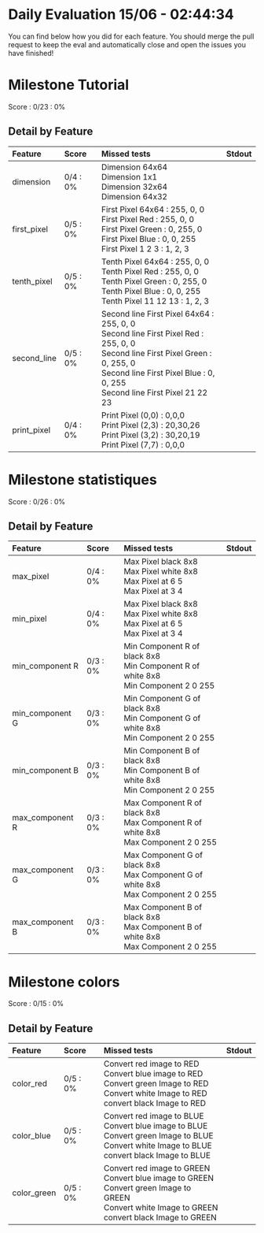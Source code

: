 # Daily Evaluation 15/06 - 02:44:34
You can find below how you did for each feature. 
 You should merge the pull request to keep the eval and automatically close and open the issues you have finished!
# Milestone  Tutorial
Score : 0/23 :  0%
## Detail by Feature
| Feature     | Score     | Missed tests                                                                                                                                                                                                      | Stdout           |
| :---------- | :-------- | :---------------------------------------------------------------------------------------------------------------------------------------------------------------------------------------------------------------- | :--------------- |
| dimension   | 0/4 :  0% | Dimension 64x64<br>Dimension 1x1<br>Dimension 32x64<br>Dimension 64x32                                                                                                                                            | <br><br><br>     |
| first_pixel | 0/5 :  0% | First Pixel 64x64 : 255, 0, 0<br>First Pixel Red : 255, 0, 0<br>First Pixel Green : 0, 255, 0<br>First Pixel Blue : 0, 0, 255<br>First Pixel 1 2 3 : 1, 2, 3                                                      | <br><br><br><br> |
| tenth_pixel | 0/5 :  0% | Tenth Pixel 64x64 : 255, 0, 0<br>Tenth Pixel Red : 255, 0, 0<br>Tenth Pixel Green : 0, 255, 0<br>Tenth Pixel Blue : 0, 0, 255<br>Tenth Pixel 11 12 13 : 1, 2, 3                                                   | <br><br><br><br> |
| second_line | 0/5 :  0% | Second line First Pixel 64x64 : 255, 0, 0<br>Second line First Pixel Red : 255, 0, 0<br>Second line First Pixel Green : 0, 255, 0<br>Second line First Pixel Blue : 0, 0, 255<br>Second line First Pixel 21 22 23 | <br><br><br><br> |
| print_pixel | 0/4 :  0% | Print Pixel (0,0) : 0,0,0<br>Print Pixel (2,3) : 20,30,26<br>Print Pixel (3,2) : 30,20,19<br>Print Pixel (7,7) : 0,0,0                                                                                            | <br><br><br>     |

# Milestone  statistiques
Score : 0/26 :  0%
## Detail by Feature
| Feature         | Score     | Missed tests                                                                          | Stdout       |
| :-------------- | :-------- | :------------------------------------------------------------------------------------ | :----------- |
| max_pixel       | 0/4 :  0% | Max Pixel black 8x8<br>Max Pixel white 8x8<br>Max Pixel at 6 5<br>Max Pixel at 3 4    | <br><br><br> |
| min_pixel       | 0/4 :  0% | Max Pixel black 8x8<br>Max Pixel white 8x8<br>Max Pixel at 6 5<br>Max Pixel at 3 4    | <br><br><br> |
| min_component R | 0/3 :  0% | Min Component R of black 8x8<br>Min Component R of white 8x8<br>Min Component 2 0 255 | <br><br>     |
| min_component G | 0/3 :  0% | Min Component G of black 8x8<br>Min Component G of white 8x8<br>Min Component 2 0 255 | <br><br>     |
| min_component B | 0/3 :  0% | Min Component B of black 8x8<br>Min Component B of white 8x8<br>Min Component 2 0 255 | <br><br>     |
| max_component R | 0/3 :  0% | Max Component R of black 8x8<br>Max Component R of white 8x8<br>Max Component 2 0 255 | <br><br>     |
| max_component G | 0/3 :  0% | Max Component G of black 8x8<br>Max Component G of white 8x8<br>Max Component 2 0 255 | <br><br>     |
| max_component B | 0/3 :  0% | Max Component B of black 8x8<br>Max Component B of white 8x8<br>Max Component 2 0 255 | <br><br>     |

# Milestone  colors
Score : 0/15 :  0%
## Detail by Feature
| Feature     | Score     | Missed tests                                                                                                                                              | Stdout           |
| :---------- | :-------- | :-------------------------------------------------------------------------------------------------------------------------------------------------------- | :--------------- |
| color_red   | 0/5 :  0% | Convert red image to RED<br>Convert blue image to RED<br>Convert green Image to RED<br>Convert white Image to RED<br>convert black Image to RED           | <br><br><br><br> |
| color_blue  | 0/5 :  0% | Convert red image to BLUE<br>Convert blue image to BLUE<br>Convert green Image to BLUE<br>Convert white Image to BLUE<br>convert black Image to BLUE      | <br><br><br><br> |
| color_green | 0/5 :  0% | Convert red image to GREEN<br>Convert blue image to GREEN<br>Convert green Image to GREEN<br>Convert white Image to GREEN<br>convert black Image to GREEN | <br><br><br><br> |

